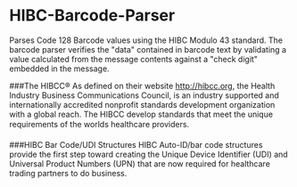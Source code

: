 ﻿# HIBC-Barcode-Parser
Parses Code 128 Barcode values using the HIBC Modulo 43 standard. The barcode parser verifies the
"data" contained in barcode text by validating a value calculated from the message contents against
a "check digit" embedded in the message.

###The HIBCC®
As defined on their website http://hibcc.org, the Health Industry Business Communications Council,
is an industry supported and internationally accredited nonprofit standards development
organization with a global reach. The HIBCC develop standards that meet the unique requirements
of the worlds healthcare providers.

###HIBC Bar Code/UDI Structures
HIBC Auto-ID/bar code structures provide the first step toward creating the
Unique Device Identifier (UDI) and Universal Product Numbers (UPN) that are now required
for healthcare trading partners to do business.
